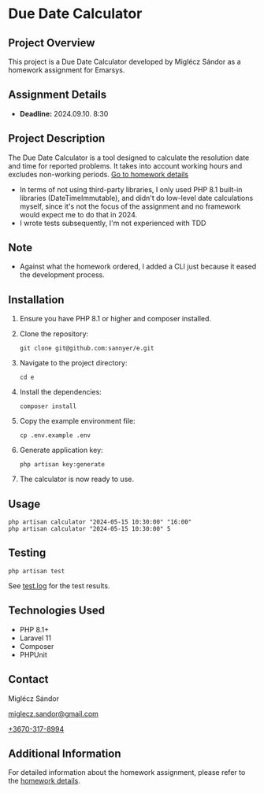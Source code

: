 # Due Date Calculator

## Project Overview
This project is a Due Date Calculator developed by Miglécz Sándor as a homework assignment for Emarsys.

## Assignment Details
- **Deadline:** 2024.09.10. 8:30

## Project Description
The Due Date Calculator is a tool designed to calculate the resolution date and time for reported problems. It takes into account working hours and excludes non-working periods.
[Go to homework details](homework.md)

- In terms of not using third-party libraries, I only used PHP 8.1 built-in libraries (DateTimeImmutable), and didn't do low-level date calculations myself, since it's not the focus of the assignment and no framework would expect me to do that in 2024.
- I wrote tests subsequently, I'm not experienced with TDD

## Note
- Against what the homework ordered, I added a CLI just because it eased the development process.

## Installation

1. Ensure you have PHP 8.1 or higher and composer installed.

2. Clone the repository:
   ```
   git clone git@github.com:sannyer/e.git
   ```

3. Navigate to the project directory:
   ```
   cd e
   ```

4. Install the dependencies:
   ```
   composer install
   ```

5. Copy the example environment file:
   ```
   cp .env.example .env
   ```

6. Generate application key:
   ```
   php artisan key:generate
   ```

7. The calculator is now ready to use.

## Usage

```
php artisan calculator "2024-05-15 10:30:00" "16:00"
php artisan calculator "2024-05-15 10:30:00" 5
```

## Testing

```
php artisan test
```
See [test.log](test.log) for the test results.

## Technologies Used
- PHP 8.1+
- Laravel 11
- Composer
- PHPUnit

## Contact
Miglécz Sándor

[miglecz.sandor@gmail.com](mailto:miglecz.sandor@gmail.com)

[+3670-317-8994](call:+3670-317-8994)

## Additional Information
For detailed information about the homework assignment, please refer to the [homework details](homework.md).
